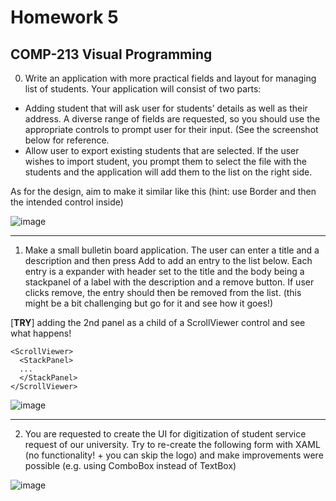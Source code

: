 # Homework 5
## COMP-213 Visual Programming

0. Write an application with more practical fields and layout for managing list of students.
Your application will consist of two parts:

- Adding student that will ask user for students’ details as well as their address. A
  diverse range of fields are requested, so you should use the appropriate controls
  to prompt user for their input. (See the screenshot below for reference.
- Allow user to export existing students that are selected. If the user wishes to
import student, you prompt them to select the file with the students and the
application will add them to the list on the right side.

As for the design, aim to make it similar like this (hint: use Border and then the intended
control inside)

![image](https://user-images.githubusercontent.com/92152254/215044037-9e7e1e73-16fd-4ec5-81ce-639b6e40c881.png)

___

1. Make a small bulletin board application. The user can enter a title and a description and
then press Add to add an entry to the list below. Each entry is a expander with header
set to the title and the body being a stackpanel of a label with the description and a
remove button. If user clicks remove, the entry should then be removed from the list.
(this might be a bit challenging but go for it and see how it goes!)

[**TRY**] adding the 2nd panel as a child of a ScrollViewer control and see what happens!
```
<ScrollViewer>
  <StackPanel>
  ...
  </StackPanel>
</ScrollViewer>
```

![image](https://user-images.githubusercontent.com/92152254/215044255-7f1c602d-a243-4764-acb1-d9b6ff207f3b.png)

___

2. You are requested to create the UI for digitization of student service request of our
university. Try to re-create the following form with XAML (no functionality! + you can
skip the logo) and make improvements were possible (e.g. using ComboBox instead of TextBox)

![image](https://user-images.githubusercontent.com/92152254/215044400-90477430-d734-4014-b6dd-4346cf95533c.png)

